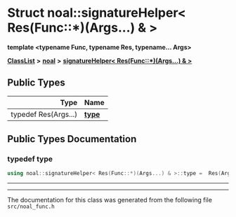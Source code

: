 

# Struct noal::signatureHelper&lt; Res(Func::\*)(Args...) & &gt;

**template &lt;typename Func, typename Res, typename... Args&gt;**



[**ClassList**](annotated.md) **>** [**noal**](namespacenoal.md) **>** [**signatureHelper&lt; Res(Func::\*)(Args...) & &gt;**](structnoal_1_1signatureHelper_3_01Res_07Func_1_1_5_08_07Args_8_8_8_08_01_6_01_4.md)






















## Public Types

| Type | Name |
| ---: | :--- |
| typedef Res(Args...) | [**type**](#typedef-type)  <br> |
















































## Public Types Documentation




### typedef type 

```C++
using noal::signatureHelper< Res(Func::*)(Args...) & >::type =  Res(Args...);
```




<hr>

------------------------------
The documentation for this class was generated from the following file `src/noal_func.h`

